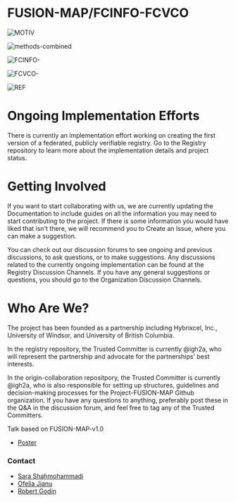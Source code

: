 # FUSION-MAP/FCINFO-FCVCO

  
![MOTIV](https://github.com/IGH2A/FUSION-MAP-FCINFO-FCVCO/assets/140977074/15e0b0d7-cee3-4dfb-963f-dc326f154a8a)


![methods-combined](https://github.com/IGH2A/FUSION-MAP-FCINFO-FCVCO/assets/140977074/b179beec-99d1-44f6-a9d3-0b1fdfbce5c3)

![FCINFO-](https://github.com/IGH2A/FUSION-MAP-FCINFO-FCVCO/assets/140977074/7539d2d8-4d0f-49f9-8599-9c41116db2cb)


![FCVCO-](https://github.com/IGH2A/FUSION-MAP-FCINFO-FCVCO/assets/140977074/aa526547-446a-4215-85df-b476cca47c63)

![REF](https://github.com/IGH2A/FUSION-MAP-FCINFO-FCVCO/assets/140977074/21a79ea8-981c-4506-a484-904b1b57d29b)

# Ongoing Implementation Efforts

There is currently an implementation effort working on creating the first version of a federated, publicly verifiable registry. Go to the Registry repository to learn more about the implementation details and project status.

# Getting Involved

If you want to start collaborating with us, we are currently updating the Documentation to include guides on all the information you may need to start contributing to the project. If there is some information you would have liked that isn't there, we will recommend you to Create an Issue, where you can make a suggestion.

You can check out our discussion forums to see ongoing and previous discussions, to ask questions, or to make suggestions. Any discussions related to the currently ongoing implementation can be found at the Registry Discussion Channels. If you have any general suggestions or questions, you should go to the Organization Discussion Channels.

# Who Are We?

The project has been founded as a partnership including Hybrixcel, Inc., University of Windsor, and University of British Columbia.

In the registry repository, the Trusted Committer is currently @igh2a, who will represent the partnership and advocate for the partnerships' best interests.

In the origin-collaboration repositpory, the Trusted Committer is currently @igh2a, who is also responsible for setting up structures, guidelines and decision-making processes for the Project-FUSION-MAP Github organization. If you have any questions to anything, preferably post these in the Q&A in the discussion forum, and feel free to tag any of the Trusted Committers.

Talk based on FUSION-MAP-v1.0
* [Poster](https://.pdf)


### Contact

* [Sara Shahmohammadi](https:/https://www.hybrixcel.com/leadership//)
* [Ofelia Jianu](https://https://www.intelligentfuelsandenergy.com/ofelia-a-jianu//)
* [Robert Godin](https://https://chemistry.ok.ubc.ca/about/contact/robert-godin/)

